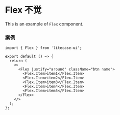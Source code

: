 # Flex 不觉

This is an example of `Flex` component.

### 案例

```tsx
import { Flex } from 'litecase-ui';

export default () => {
  return (
    <>
      <Flex justify="around" className="btn name">
        <Flex.Item>item1</Flex.Item>
        <Flex.Item>item2</Flex.Item>
        <Flex.Item>item3</Flex.Item>
        <Flex.Item>item4</Flex.Item>
        <Flex.Item>item5</Flex.Item>
      </Flex>
    </>
  );
};
```
